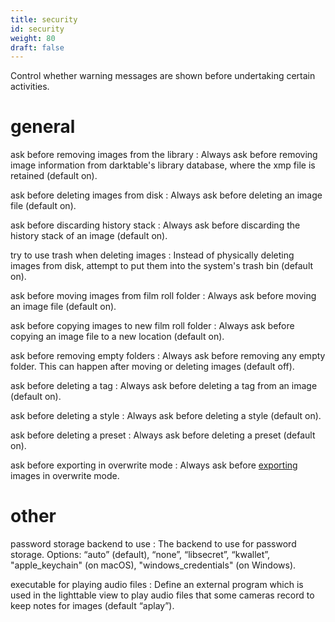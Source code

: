 ```yaml
---
title: security
id: security
weight: 80
draft: false
---
```


Control whether warning messages are shown before undertaking certain activities.

# general

ask before removing images from the library
: Always ask before removing image information from darktable's library database, where the xmp file is retained (default on).

ask before deleting images from disk
: Always ask before deleting an image file (default on).

ask before discarding history stack
: Always ask before discarding the history stack of an image (default on).

try to use trash when deleting images
: Instead of physically deleting images from disk, attempt to put them into the system's trash bin (default on).

ask before moving images from film roll folder
: Always ask before moving an image file (default on).

ask before copying images to new film roll folder
: Always ask before copying an image file to a new location (default on).

ask before removing empty folders
: Always ask before removing any empty folder. This can happen after moving or deleting images (default off).

ask before deleting a tag
: Always ask before deleting a tag from an image (default on).

ask before deleting a style
: Always ask before deleting a style (default on). 

ask before deleting a preset
: Always ask before deleting a preset (default on). 

ask before exporting in overwrite mode
: Always ask before [exporting](../module-reference/utility-modules/shared/export.md) images in overwrite mode.

# other

password storage backend to use
: The backend to use for password storage. Options: “auto” (default), “none”, “libsecret”, “kwallet”, "apple_keychain" (on macOS), "windows_credentials" (on Windows). 

executable for playing audio files
: Define an external program which is used in the lighttable view to play audio files that some cameras record to keep notes for images (default “aplay”). 
